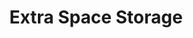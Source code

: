 ---
title: "Extra Space Storage"
url: /portland/extra-space-storage-southeast-82nd-avenue/
shop: Mieten
---